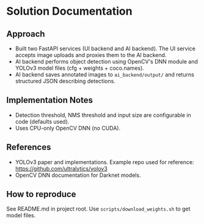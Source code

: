 # Solution Documentation

## Approach
- Built two FastAPI services (UI backend and AI backend). The UI service accepts image uploads and proxies them to the AI backend.
- AI backend performs object detection using OpenCV's DNN module and YOLOv3 model files (cfg + weights + coco.names).
- AI backend saves annotated images to `ai_backend/output/` and returns structured JSON describing detections.

## Implementation Notes
- Detection threshold, NMS threshold and input size are configurable in code (defaults used).
- Uses CPU-only OpenCV DNN (no CUDA).

## References
- YOLOv3 paper and implementations. Example repo used for reference: https://github.com/ultralytics/yolov3
- OpenCV DNN documentation for Darknet models.

## How to reproduce
See README.md in project root. Use `scripts/download_weights.sh` to get model files.
